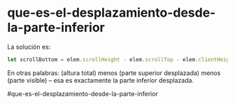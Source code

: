 # que-es-el-desplazamiento-desde-la-parte-inferior

La solución es:

````js
let scrollBottom = elem.scrollHeight - elem.scrollTop - elem.clientHeight;
````
En otras palabras: (altura total) menos (parte superior desplazada) menos (parte visible) – esa es exactamente la parte inferior desplazada.

#que-es-el-desplazamiento-desde-la-parte-inferior
